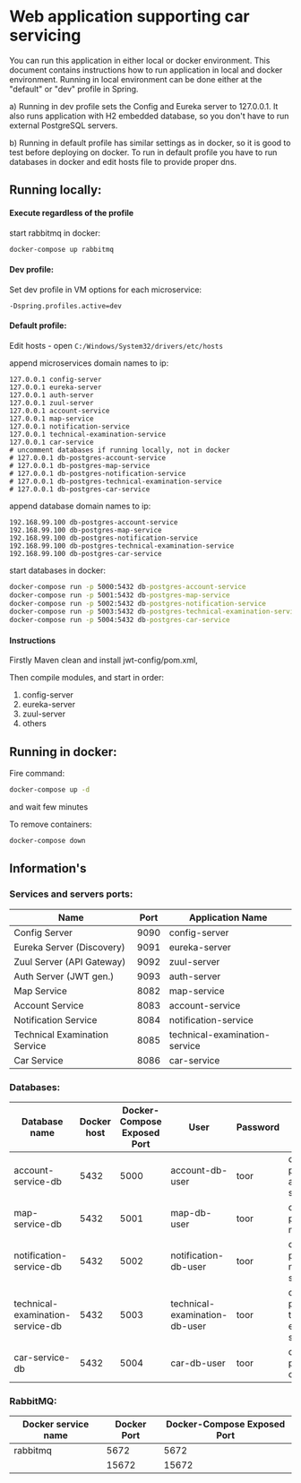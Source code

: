 # Web application supporting car servicing

You can run this application in either local or docker environment.
This document contains instructions how to run application in local and docker environment.
Running in local environment can be done either at the "default" or "dev" profile in Spring.

a) Running in dev profile sets the Config and Eureka server to 127.0.0.1.
It also runs application with H2 embedded database, so you don't have to run external PostgreSQL servers.

b) Running in default profile has similar settings as in docker, so it is good to test before deploying on docker. To run in default profile you have to run databases in docker and edit hosts file to provide proper dns.


## Running locally:

#### Execute regardless of the profile
start rabbitmq in docker:
```cmd
docker-compose up rabbitmq
```

#### Dev profile:
Set dev profile in VM options for each microservice:
```
-Dspring.profiles.active=dev
```

#### Default profile:
Edit hosts - open `C:/Windows/System32/drivers/etc/hosts`

append microservices domain names to ip:
```
127.0.0.1 config-server
127.0.0.1 eureka-server
127.0.0.1 auth-server
127.0.0.1 zuul-server
127.0.0.1 account-service
127.0.0.1 map-service
127.0.0.1 notification-service
127.0.0.1 technical-examination-service
127.0.0.1 car-service
# uncomment databases if running locally, not in docker
# 127.0.0.1 db-postgres-account-service
# 127.0.0.1 db-postgres-map-service
# 127.0.0.1 db-postgres-notification-service
# 127.0.0.1 db-postgres-technical-examination-service
# 127.0.0.1 db-postgres-car-service
```
append database domain names to ip:
```
192.168.99.100 db-postgres-account-service
192.168.99.100 db-postgres-map-service
192.168.99.100 db-postgres-notification-service
192.168.99.100 db-postgres-technical-examination-service
192.168.99.100 db-postgres-car-service
```

start databases in docker:
```cmd
docker-compose run -p 5000:5432 db-postgres-account-service
docker-compose run -p 5001:5432 db-postgres-map-service
docker-compose run -p 5002:5432 db-postgres-notification-service
docker-compose run -p 5003:5432 db-postgres-technical-examination-service
docker-compose run -p 5004:5432 db-postgres-car-service
```

#### Instructions
Firstly Maven clean and install jwt-config/pom.xml,

Then compile modules, and start in order:
1. config-server
1. eureka-server
1. zuul-server
1. others


## Running in docker:
Fire command:
```cmd
docker-compose up -d
```
and wait few minutes

To remove containers:
```cmd
docker-compose down
```

## Information's
### Services and servers ports:
| Name | Port | Application Name |
| --- | --- | --- |
| Config Server | 9090 | config-server |
| Eureka Server (Discovery) | 9091 | eureka-server |
| Zuul Server (API Gateway) | 9092 | zuul-server |
| Auth Server (JWT gen.) | 9093 | auth-server |
| Map Service | 8082 | map-service |
| Account Service | 8083 | account-service |
| Notification Service | 8084 | notification-service |
| Technical Examination Service | 8085 | technical-examination-service |
| Car Service | 8086 | car-service |

### Databases:
| Database name | Docker host | Docker-Compose Exposed Port | User | Password | Docker service name |
| --- | --- | --- | --- | --- | --- |
| account-service-db | 5432 | 5000 | account-db-user | toor | db-postgres-account-service |
| map-service-db | 5432 | 5001 | map-db-user | toor | db-postgres-map-service |
| notification-service-db | 5432 | 5002 | notification-db-user | toor | db-postgres-notification-service |
| technical-examination-service-db | 5432 | 5003 | technical-examination-db-user | toor | db-postgres-technical-examination-service |
| car-service-db | 5432 | 5004 | car-db-user | toor | db-postgres-car-service |

### RabbitMQ:
| Docker service name | Docker Port | Docker-Compose Exposed Port | 
| --- | --- | --- | 
| rabbitmq | 5672 | 5672 | 
| | 15672 | 15672 | 